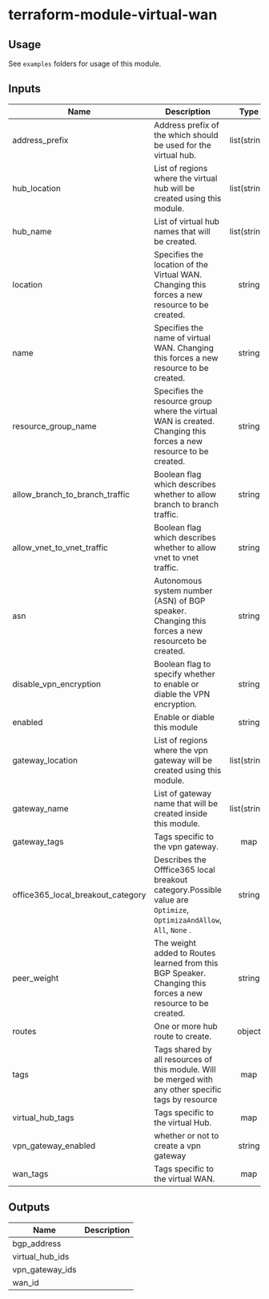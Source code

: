# terraform-module-virtual-wan

## Usage
See `examples` folders for usage of this module.

<!-- BEGINNING OF PRE-COMMIT-TERRAFORM DOCS HOOK -->
## Inputs

| Name | Description | Type | Default | Required |
|------|-------------|:----:|:-----:|:-----:|
| address\_prefix | Address prefix of the which should be used for the virtual hub. | list(string) | n/a | yes |
| hub\_location | List of regions where the virtual hub will be created using this module. | list(string) | n/a | yes |
| hub\_name | List of virtual hub names that will be created. | list(string) | n/a | yes |
| location | Specifies the location of the Virtual WAN. Changing this forces a new resource to be created. | string | n/a | yes |
| name | Specifies the name of virtual WAN. Changing this forces a new resource to be created. | string | n/a | yes |
| resource\_group\_name | Specifies the resource group where the virtual WAN is created. Changing this forces a new resource to be created. | string | n/a | yes |
| allow\_branch\_to\_branch\_traffic | Boolean flag which describes whether to allow branch to branch traffic. | string | `"true"` | no |
| allow\_vnet\_to\_vnet\_traffic | Boolean flag which describes whether to allow vnet to vnet traffic. | string | `"false"` | no |
| asn | Autonomous system number \(ASN\) of BGP speaker. Changing this forces a new resourceto be created. | string | `""` | no |
| disable\_vpn\_encryption | Boolean flag to specify whether to enable or diable the VPN encryption. | string | `"false"` | no |
| enabled | Enable or diable this module | string | `"true"` | no |
| gateway\_location | List of regions where the vpn gateway will be created using this module. | list(string) | `[ "" ]` | no |
| gateway\_name | List of gateway name that will be created inside this module. | list(string) | `[ "" ]` | no |
| gateway\_tags | Tags specific to the vpn gateway. | map | `{}` | no |
| office365\_local\_breakout\_category | Describes the Offfice365 local breakout category.Possible value are `Optimize`, `OptimizaAndAllow`, `All`, `None` . | string | `"None"` | no |
| peer\_weight | The weight added to Routes learned from this BGP Speaker. Changing this forces a new resource to be created. | string | `""` | no |
| routes | One or more hub route to create. | object | `[]` | no |
| tags | Tags shared by all resources of this module. Will be merged with any other specific tags by resource | map | `{}` | no |
| virtual\_hub\_tags | Tags specific to the virtual Hub. | map | `{}` | no |
| vpn\_gateway\_enabled | whether or not to create a vpn gateway | string | `"false"` | no |
| wan\_tags | Tags specific to the virtual WAN. | map | `{}` | no |

## Outputs

| Name | Description |
|------|-------------|
| bgp\_address |  |
| virtual\_hub\_ids |  |
| vpn\_gateway\_ids |  |
| wan\_id |  |

<!-- END OF PRE-COMMIT-TERRAFORM DOCS HOOK -->
